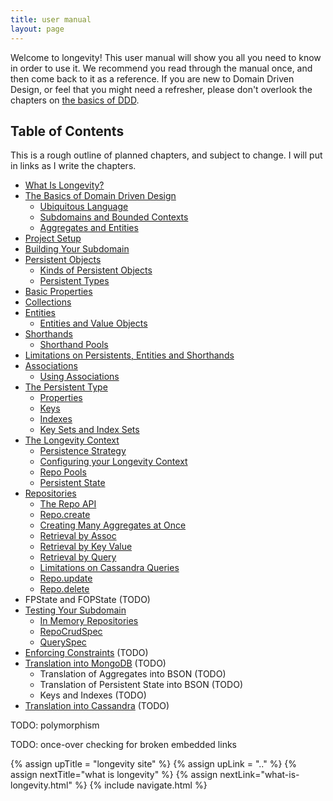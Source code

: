 ```yaml
---
title: user manual
layout: page
---
```


Welcome to longevity! This user manual will show you all you need to
know in order to use it. We recommend you read through the manual
once, and then come back to it as a reference. If you are new to
Domain Driven Design, or feel that you might need a refresher, please
don't overlook the chapters on [the basics of DDD](./ddd-basics/).

## Table of Contents

This is a rough outline of planned chapters, and subject to change. I
will put in links as I write the chapters.

- [What Is Longevity?](what-is-longevity.html)
- [The Basics of Domain Driven Design](ddd-basics)
  - [Ubiquitous Language](ddd-basics/ubiquitous-language.html)
  - [Subdomains and Bounded Contexts](ddd-basics/subdomains-and-bounded-contexts.html)
  - [Aggregates and Entities](ddd-basics/aggregates-and-entities.html)
- [Project Setup](project-setup.html)
- [Building Your Subdomain](subdomain.html)
- [Persistent Objects](persistent)
  - [Kinds of Persistent Objects](persistent/kinds.html)
  - [Persistent Types](persistent/ptypes.html)
- [Basic Properties](basics.html)
- [Collections](collections.html)
- [Entities](entities)
  - [Entities and Value Objects](entities/value-objects.html)
- [Shorthands](shorthands)
  - [Shorthand Pools](shorthands/shorthand-pools.html)
- [Limitations on Persistents, Entities and Shorthands](limitations.html)
- [Associations](associations)
  - [Using Associations](associations/using-associations.html)
- [The Persistent Type](ptype)
  - [Properties](ptype/properties.html)
  - [Keys](ptype/keys.html)
  - [Indexes](ptype/indexes.html)
  - [Key Sets and Index Sets](ptype/key-sets-and-index-sets.html)
- [The Longevity Context](context)
  - [Persistence Strategy](context/pstrat.html)
  - [Configuring your Longevity Context](context/config.html)
  - [Repo Pools](context/repo-pools.html)
  - [Persistent State](context/persistent-state.html)
- [Repositories](repo/index.html)
  - [The Repo API](repo/repo-api.html)
  - [Repo.create](repo/create.html)
  - [Creating Many Aggregates at Once](repo/create-many.html)
  - [Retrieval by Assoc](repo/retrieve-assoc.html)
  - [Retrieval by Key Value](repo/retrieve-keyval.html)
  - [Retrieval by Query](repo/query.html)
  - [Limitations on Cassandra Queries](repo/cassandra-query-limits.html)
  - [Repo.update](repo/update.html)
  - [Repo.delete](repo/delete.html)
- FPState and FOPState (TODO)
- [Testing Your Subdomain](testing)
  - [In Memory Repositories](testing/in-mem-repos.html)
  - [RepoCrudSpec](testing/repo-crud-spec.html)
  - [QuerySpec](testing/query-spec.html)
- [Enforcing Constraints](constraints.html) (TODO)
- [Translation into MongoDB](mongo) (TODO)
  - Translation of Aggregates into BSON (TODO)
  - Translation of Persistent State into BSON (TODO)
  - Keys and Indexes (TODO)
- [Translation into Cassandra](cassandra) (TODO)

TODO: polymorphism

TODO: once-over checking for broken embedded links

{% assign upTitle = "longevity site" %}
{% assign upLink = ".." %}
{% assign nextTitle="what is longevity" %}
{% assign nextLink="what-is-longevity.html" %}
{% include navigate.html %}
